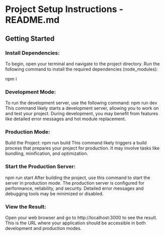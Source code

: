 
# Project Setup Instructions - README.md

## Getting Started

### Install Dependencies:

To begin, open your terminal and navigate to the project directory. Run the following command to install the required dependencies (node_modules):

npm i

### Development Mode:

To run the development server, use the following command:
npm run dev
This command likely starts a development server, allowing you to work on and test your project. During development, you may benefit from features like detailed error messages and hot module replacement.

### Production Mode:

Build the Project:
npm run build
This command likely triggers a build process that prepares your project for production. It may involve tasks like bundling, minification, and optimization.

### Start the Production Server:

npm run start
After building the project, use this command to start the server in production mode. The production server is configured for performance, reliability, and security. Detailed error messages and debugging tools may be minimized or disabled.

### View the Result:
Open your web browser and go to http://localhost:3000 to see the result. This is the URL where your application should be accessible in both development and production modes.
